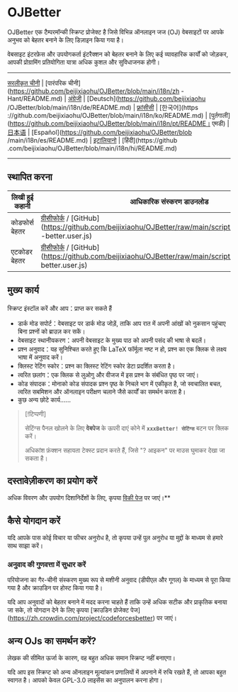 # OJBetter

OJBetter एक टैम्परमॉन्की स्क्रिप्ट प्रोजेक्ट है जिसे विभिन्न ऑनलाइन जज (OJ) वेबसाइटों पर आपके अनुभव को बेहतर बनाने के लिए डिज़ाइन किया गया है।

वेबसाइट इंटरफ़ेस और उपयोगकर्ता इंटरैक्शन को बेहतर बनाने के लिए कई व्यावहारिक कार्यों को जोड़कर, आपकी प्रोग्रामिंग प्रतियोगिता यात्रा अधिक कुशल और सुविधाजनक होगी।

------

[सरलीकृत चीनी](https://github.com/beijixiaohu/OJBetter/blob/main/README.md) | [पारंपरिक चीनी](https://github.com/beijixiaohu/OJBetter/blob/main/i18n/zh -Hant/README.md) | [अंग्रेजी](https://github.com/beijixiaohu/OJBetter/blob/main/i18n/en/README.md) | [Deutsch](https://github.com/beijixiaohu /OJBetter/blob/main/i18n/de/README.md) | [फ़्रांसीसी](https://github.com/beijixiaohu/OJBetter/blob/main/i18n/fr/README.md) | [한국어](https ://github.com/beijixiaohu/OJBetter/blob/main/i18n/ko/README.md) | [पुर्तगाली](https://github.com/beijixiaohu/OJBetter/blob/main/i18n/pt/README। एमडी) | [日本语](https://github.com/beijixiaohu/OJBetter/blob/main/i18n/ja/README.md) | [Español](https://github.com/beijixiaohu/OJBetter/blob /main/i18n/es/README.md) | [इटालियानो](https://github.com/beijixiaohu/OJBetter/blob/main/i18n/it/README.md) | [हिंदी](https://github .com/beijixiaohu/OJBetter/blob/main/i18n/hi/README.md)

------

## स्थापित करना

| लिखी हुई कहानी | आधिकारिक संस्करण डाउनलोड                                                                                                                                                                                                                                                                                                   | बीटा डाउनलोड                                                                                   |
| -------------- | -------------------------------------------------------------------------------------------------------------------------------------------------------------------------------------------------------------------------------------------------------------------------------------------------------------------------- | ---------------------------------------------------------------------------------------------- |
| कोडफोर्स बेहतर | [ग्रीसीफोर्क](https://greasyfork.org/zh-CN/scripts/465777-codeforces-better) / [GitHub](https://github.com/beijixiaohu/OJBetter/raw/main/script/release/codeforces -better.user.js) | [गिटहब](https://github.com/beijixiaohu/OJBetter/raw/main/script/dev/codeforces-better.user.js) |
| एटकोडर बेहतर   | [ग्रीसीफोर्क](https://greasyfork.org/zh-CN/scripts/471106-atcoder-better) / [GitHub](https://github.com/beijixiaohu/OJBetter/raw/main/script/release/atcoder -better.user.js)       | [गिटहब](https://github.com/beijixiaohu/OJBetter/raw/main/script/dev/atcoder-better.user.js)    |

## मुख्य कार्य

स्क्रिप्ट इंस्टॉल करें और आप：प्राप्त कर सकते हैं

- डार्क मोड सपोर्ट：वेबसाइट पर डार्क मोड जोड़ें, ताकि आप रात में अपनी आंखों को नुकसान पहुंचाए बिना प्रश्नों को ब्राउज़ कर सकें।
- वेबसाइट स्थानीयकरण：अपनी वेबसाइट के मुख्य पाठ को अपनी पसंद की भाषा से बदलें।
- प्रश्न अनुवाद：यह सुनिश्चित करते हुए कि LaTeX फॉर्मूला नष्ट न हो, प्रश्न का एक क्लिक से लक्ष्य भाषा में अनुवाद करें।
- क्लिस्ट रेटिंग स्कोर：प्रश्न का क्लिस्ट रेटिंग स्कोर डेटा प्रदर्शित करता है।
- त्वरित छलांग：एक क्लिक से लुओगु और वीजज में इस प्रश्न के संबंधित पृष्ठ पर जाएं।
- कोड संपादक：मोनाको कोड संपादक प्रश्न पृष्ठ के निचले भाग में एकीकृत है, जो स्वचालित बचत, त्वरित सबमिशन और ऑनलाइन परीक्षण चलाने जैसे कार्यों का समर्थन करता है।
- कुछ अन्य छोटे कार्य……

> [!टिप्पणी]
>
> सेटिंग्स पैनल खोलने के लिए **वेबपेज** के ऊपरी दाएं कोने में **`xxxBetter! सेटिंग्स`** बटन पर क्लिक करें।
>
> अधिकांश फ़ंक्शन सहायता टेक्स्ट प्रदान करते हैं, जिसे "? आइकन" पर माउस घुमाकर देखा जा सकता है।

## दस्तावेज़ीकरण का प्रयोग करें

अधिक विवरण और उपयोग दिशानिर्देशों के लिए, कृपया [विकी पेज](https://github.com/beijixiaohu/OJBetter/wiki) पर जाएं।\*\*

## कैसे योगदान करें

यदि आपके पास कोई विचार या फीचर अनुरोध है, तो कृपया उन्हें पुल अनुरोध या मुद्दों के माध्यम से हमारे साथ साझा करें।

### अनुवाद की गुणवत्ता में सुधार करें

परियोजना का गैर-चीनी संस्करण मुख्य रूप से मशीनी अनुवाद (डीपीएल और गूगल) के माध्यम से पूरा किया गया है और क्राउडिन पर होस्ट किया गया है।

यदि आप अनुवादों को बेहतर बनाने में मदद करना चाहते हैं ताकि उन्हें अधिक सटीक और प्राकृतिक बनाया जा सके, तो योगदान देने के लिए कृपया [क्राउडिन प्रोजेक्ट पेज] (https://zh.crowdin.com/project/codeforcesbetter) पर जाएं।

## अन्य OJs का समर्थन करें?

लेखक की सीमित ऊर्जा के कारण, वह बहुत अधिक समान स्क्रिप्ट नहीं बनाएगा।

यदि आप इस स्क्रिप्ट को अन्य ऑनलाइन मूल्यांकन प्रणालियों में अपनाने में रुचि रखते हैं, तो आपका बहुत स्वागत है। आपको केवल GPL-3.0 लाइसेंस का अनुपालन करना होगा।